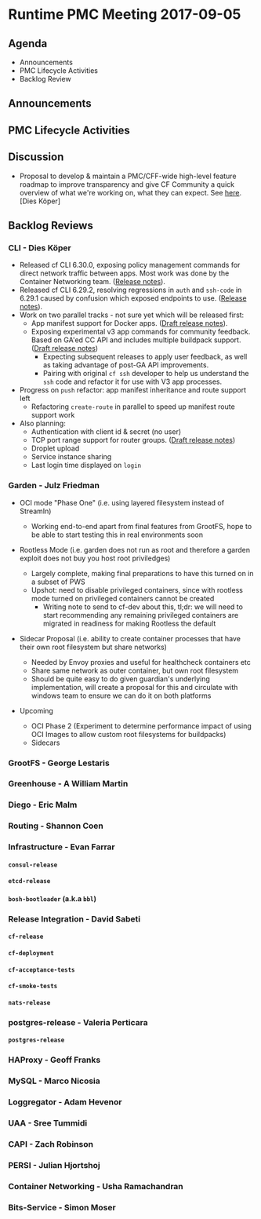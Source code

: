 # Runtime PMC Meeting 2017-09-05

## Agenda

* Announcements
* PMC Lifecycle Activities
* Backlog Review

## Announcements


## PMC Lifecycle Activities


## Discussion
- Proposal to develop & maintain a PMC/CFF-wide high-level feature roadmap to improve transparency and give CF Community a quick overview of what we're working on, what they can expect. See [here](https://docs.google.com/document/d/1K7t_p_NT2F7_Dk3eiv7_g1v3rzFE2GLbTQZTY_V-Les/edit#). [Dies Köper]

## Backlog Reviews

### CLI - Dies Köper
- Released cf CLI 6.30.0, exposing policy management commands for direct network traffic between apps. Most work was done by the Container Networking team. ([Release notes](https://github.com/cloudfoundry/cli/releases/tag/v6.30.0)).
- Released cf CLI 6.29.2, resolving regressions in `auth` and `ssh-code` in 6.29.1 caused by confusion which exposed endpoints to use. ([Release notes](https://github.com/cloudfoundry/cli/releases/tag/v6.29.2)).
- Work on two parallel tracks - not sure yet which will be released first:
  - App manifest support for Docker apps. ([Draft release notes](https://www.pivotaltracker.com/story/show/150627476)).
  - Exposing experimental v3 app commands for community feedback. Based on GA'ed CC API and includes multiple buildpack support. ([Draft release notes](https://www.pivotaltracker.com/story/show/149541909))
    - Expecting subsequent releases to apply user feedback, as well as taking advantage of post-GA API improvements.
    - Pairing with original `cf ssh` developer to help us understand the `ssh` code and refactor it for use with V3 app processes.
- Progress on `push` refactor: app manifest inheritance and route support left
  - Refactoring `create-route` in parallel to speed up manifest route support work
- Also planning:
  - Authentication with client id & secret (no user)
  - TCP port range support for router groups. ([Draft release notes](https://www.pivotaltracker.com/story/show/143621081))
  - Droplet upload
  - Service instance sharing
  - Last login time displayed on `login`

### Garden - Julz Friedman

 - OCI mode "Phase One" (i.e. using layered filesystem instead of StreamIn)
   - Working end-to-end apart from final features from GrootFS, hope to be able to start testing this in real environments soon

- Rootless Mode (i.e. garden does not run as root and therefore a garden exploit does not buy you host root priviledges)
   - Largely complete, making final preparations to have this turned on in a subset of PWS
   - Upshot: need to disable privileged containers, since with rootless mode turned on privileged containers cannot be created
     - Writing note to send to cf-dev about this, tl;dr: we will need to start recommending any remaining privileged containers are migrated in readiness for making Rootless the default

- Sidecar Proposal (i.e. ability to create container processes that have their own root filesystem but share networks)
   - Needed by Envoy proxies and useful for healthcheck containers etc
   - Share same network as outer container, but own root filesystem
   - Should be quite easy to do given guardian's underlying implementation, will create a proposal for this and circulate with windows team to ensure we can do it on both platforms
   
- Upcoming
   - OCI Phase 2 (Experiment to determine performance impact of using OCI Images to allow custom root filesystems for buildpacks) 
   - Sidecars


### GrootFS - George Lestaris


### Greenhouse - A William Martin


### Diego - Eric Malm


### Routing - Shannon Coen


### Infrastructure - Evan Farrar

#### `consul-release`


#### `etcd-release`

#### `bosh-bootloader` (a.k.a `bbl`)

### Release Integration - David Sabeti

#### `cf-release`

#### `cf-deployment`

#### `cf-acceptance-tests`

#### `cf-smoke-tests`

#### `nats-release`

### postgres-release - Valeria Perticara

#### `postgres-release`

### HAProxy - Geoff Franks

### MySQL - Marco Nicosia

### Loggregator - Adam Hevenor

### UAA - Sree Tummidi

### CAPI - Zach Robinson

### PERSI - Julian Hjortshoj

### Container Networking - Usha Ramachandran

### Bits-Service - Simon Moser
